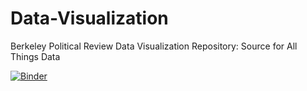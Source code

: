# Data-Visualization
Berkeley Political Review Data Visualization Repository: Source for All Things Data

[![Binder](https://mybinder.org/badge_logo.svg)](https://mybinder.org/v2/gh/Berkeleypoliticalreview/Data-Visualization/master)
